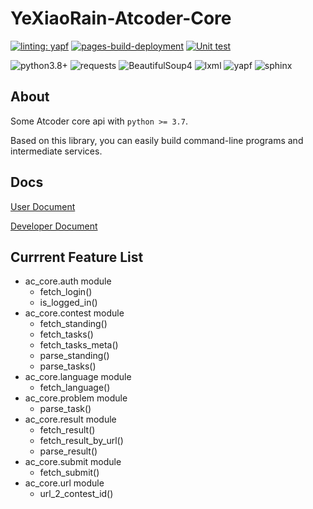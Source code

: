 # YeXiaoRain-Atcoder-Core

[![linting: yapf](https://img.shields.io/badge/linting-yapf-green)](https://github.com/google/yapf)
[![pages-build-deployment](https://github.com/CroMarmot/yxr-atcoder-core/actions/workflows/pages/pages-build-deployment/badge.svg)](https://github.com/CroMarmot/yxr-atcoder-core/actions/workflows/pages/pages-build-deployment)
[![Unit test](https://github.com/CroMarmot/yxr-atcoder-core/actions/workflows/unit-test.yml/badge.svg)](https://github.com/CroMarmot/yxr-atcoder-core/actions/workflows/unit-test.yml)

![python3.8+](https://shields.io/badge/python-3.8+-green?logo=python)
![requests](https://shields.io/badge/requests-2-green)
![BeautifulSoup4](https://shields.io/badge/BeautifulSoup-4-green)
![lxml](https://shields.io/badge/lxml-4-green)
![yapf](https://shields.io/badge/yapf-0.32-green)
![sphinx](https://shields.io/badge/Sphinx-5-green)

## About

Some Atcoder core api with `python >= 3.7`.

Based on this library, you can easily build command-line programs and intermediate services.

## Docs

[User Document](https://cromarmot.github.io/yxr-atcoder-core/usage/index.html)

[Developer Document](https://cromarmot.github.io/yxr-atcoder-core/dev/index.html)

## Currrent Feature List

- ac_core.auth module
  - fetch_login()
  - is_logged_in()
- ac_core.contest module
  - fetch_standing()
  - fetch_tasks()
  - fetch_tasks_meta()
  - parse_standing()
  - parse_tasks()
- ac_core.language module
  - fetch_language()
- ac_core.problem module
  - parse_task()
- ac_core.result module
  - fetch_result()
  - fetch_result_by_url()
  - parse_result()
- ac_core.submit module
  - fetch_submit()
- ac_core.url module
  - url_2_contest_id()
